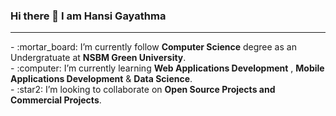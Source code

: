 ### Hi there 👋 I am Hansi Gayathma

<!--
**HansiGaya99/HansiGaya99** is a ✨ _special_ ✨ repository because its `README.md` (this file) appears on your GitHub profile.

Here are some ideas to get you started:

- 🔭 I’m currently working on ...
- 🌱 I’m currently learning ...
- 👯 I’m looking to collaborate on ...
- 🤔 I’m looking for help with ...
- 💬 Ask me about ...
- 📫 How to reach me: ...
- 😄 Pronouns: ...
- ⚡ Fun fact: ...
-->

<hr>
-  :mortar_board: I’m currently follow <b>Computer Science</b> degree as an Undergratuate at <b>NSBM Green University</b>.<br>
-  :computer: I’m currently learning <b>Web Applications Development</b> , <b>Mobile Applications Development</b> & <b>Data Science</b>.<br>
-  :star2: I’m looking to collaborate on <b>Open Source Projects and Commercial Projects</b>.
